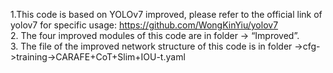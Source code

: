1.This code is based on YOLOv7 improved, please refer to the official link of yolov7 for specific usage: https://github.com/WongKinYiu/yolov7<br>
2. The four improved modules of this code are in folder -> “Improved”.<br>
3. The file of the improved network structure of this code is in folder ->cfg->training->CARAFE+CoT+Slim+IOU-t.yaml<br>
